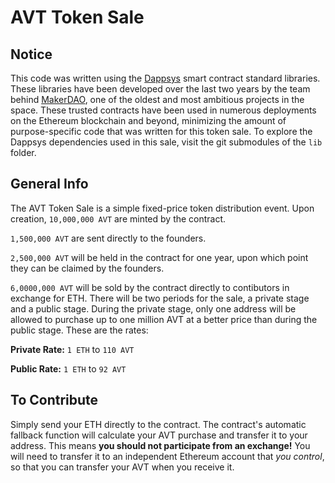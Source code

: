 # AVT Token Sale

## Notice

This code was written using the [Dappsys](http://dappsys.info) smart contract standard libraries. These libraries have been developed over the last two years by the team behind [MakerDAO](http://makerdao.com), one of the oldest and most ambitious projects in the space. These trusted contracts have been used in numerous deployments on the Ethereum blockchain and beyond, minimizing the amount of purpose-specific code that was written for this token sale. To explore the Dappsys dependencies used in this sale, visit the git submodules of the `lib` folder. 

## General Info

The AVT Token Sale is a simple fixed-price token distribution event. Upon creation, `10,000,000 AVT` are minted by the contract.

`1,500,000 AVT` are sent directly to the founders.

`2,500,000 AVT` will be held in the contract for one year, upon which point they can be claimed by the founders.

`6,0000,000 AVT` will be sold by the contract directly to contibutors in exchange for ETH. There will be two periods for the sale, a private stage and a public stage. During the private stage, only one address will be allowed to purchase up to one million AVT at a better price than during the public stage. These are the rates:

**Private Rate:** `1 ETH` to `110 AVT`

**Public Rate:** `1 ETH` to `92 AVT`

## To Contribute

Simply send your ETH directly to the contract. The contract's automatic fallback function will calculate your AVT purchase and transfer it to your address. This means **you should not participate from an exchange!** You will need to transfer it to an independent Ethereum account that _you control_, so that you can transfer your AVT when you receive it.
